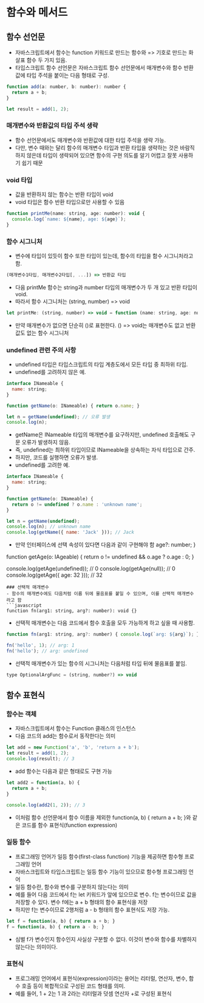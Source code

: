 # 함수와 메서드

## 함수 선언문
- 자바스크립트에서 함수는 function 키워드로 만드는 함수와 => 기호로 만드는 화살표 함수 두 가지 있음.
- 타입스크립트 함수 선언문은 자바스크립트 함수 선언문에서 매개변수와 함수 반환값에 타입 주석을 붙이는 다음 형태로 구성.
```javascript
function add(a: number, b: number): number {
  return a + b;
}

let result = add(1, 2);
```

### 매개변수와 반환값의 타입 주석 생략
- 함수 선언문에서도 매개변수와 반환값에 대한 타입 주석을 생략 가능.
- 다만, 변수 때와는 달리 함수의 매개변수 타입과 반환 타입을 생략하는 것은 바람직하지 않은데 타입이 생략되어 있으면 함수의 구현 의도를 알기 어렵고 잘못 사용하기 쉽기 때문

### void 타입
- 값을 반환하지 않는 함수는 반환 타입이 void
- void 타입은 함수 반환 타입으로만 사용할 수 있음
```javascript
function printMe(name: string, age: number): void {
  console.log(`name: ${name}, age: ${age}`);
}
```
### 함수 시그니처
- 변수에 타입이 있듯이 함수 또한 타입이 있는데, 함수의 타입을 함수 시그니처라고 함.
```javascript
(매개변수1타입, 매개변수2타입[, ...]) => 반환값 타입
```
- 다음 printMe 함수는 string과 number 타입의 매개변수가 두 개 있고 반환 타입이 void.
- 따라서 함수 시그니처는 (string, number) => void
```javascript
let printMe: (string, number) => void = function (name: string, age: number): void {}
```
- 만약 매개변수가 없으면 단순히 ()로 표현한다. () => void는 매개변수도 없고 반환값도 없는 함수 시그니처

### undefined 관련 주의 사항
- undefined 타입은 타입스크립트의 타입 계층도에서 모든 타입 중 최하위 타입.
- undefined를 고려하지 않은 예.
```javascript
interface INameable {
  name: string;
}

function getName(o: INameable) { return o.name; }

let n = getName(undefined); // 오류 발생
console.log(n);
```
- getName은 INameable 타입의 매개변수를 요구하지만, undefined 호출해도 구문 오류가 발생하지 않음.
- 즉, undefined는 최하위 타입이므로 INameable을 상속하는 자식 타입으로 간주.
- 하지만, 코드를 실행하면 오류가 발생.
- undefined를 고려한 예.
```javascript
interface INameable {
  name: string;
}

function getName(o: INameable) {
  return o != undefined ? o.name : 'unknown name';
}

let n = getName(undefined);
console.log(n); // unknown name
console.log(getName({ name: 'Jack' })); // Jack
```
- 만약 인터페이스에 선택 속성이 있다면 다음과 같이 구현해야 함
  age?: number;
}

function getAge(o: IAgeable) {
  return o != undefined && o.age ? o.age : 0;
}

console.log(getAge(undefined)); // 0
console.log(getAge(null)); // 0
console.log(getAge({ age: 32 })); // 32
```
### 선택적 매개변수
- 함수의 매개변수에도 다음처럼 이름 뒤에 물음표를 붙일 수 있으며, 이를 선택적 매개변수라고 함
```javascript
function fn(arg1: string, arg?: number): void {}
```
- 선택적 매개변수는 다음 코드에서 함수 호출을 모두 가능하게 하고 싶을 때 사용함.
```javascript
function fn(arg1: string, arg?: number) { console.log(`arg: ${arg}`); }

fn('hello', 1); // arg: 1
fn('hello'); // arg: undefined
```
- 선택적 매개변수가 있는 함수의 시그니처는 다음처럼 타입 뒤에 물음표를 붙임.
```javascript
type OptionalArgFunc = (string, number?) => void
```
## 함수 표현식
### 함수는 객체
- 자바스크립트에서 함수는 Function 클래스의 인스턴스
- 다음 코드의 add는 함수로서 동작한다는 의미
```javascript
let add = new Function('a', 'b', 'return a + b');
let result = add(1, 2);
console.log(result); // 3
```
- add 함수는 다음과 같은 형태로도 구현 가능
```javascript
let add2 = function(a, b) { 
  return a + b; 
}

console.log(add2(1, 2)); // 3
```
- 이처럼 함수 선언문에서 함수 이름을 제외한 function(a, b) { return a + b; }와 같은 코드를 함수 표현식(function expression)
### 일등 함수
- 프로그래밍 언어가 일등 함수(first-class function) 기능을 제공하면 함수형 프로그래밍 언어
- 자바스크립트와 타입스크립트는 일등 함수 기능이 있으므로 함수형 프로그래밍 언어
- 일등 함수란, 함수와 변수를 구분하지 않는다는 의미
- 예를 들어 다음 코드에서 f는 let 키워드가 앞에 있으므로 변수. f는 변수이므로 값을 저장할 수 있다. 변수 f에는 a + b 형태의 함수 표현식을 저장
- 하지만 f는 변수이므로 2행처럼 a - b 형태의 함수 표현식도 저장 가능.
```javascript
let f = function(a, b) { return a + b; }
f = function(a, b) { return a - b; }
```
- 심벌 f가 변수인지 함수인지 사실상 구분할 수 없다. 이것이 변수와 함수를 차별하지 않는다는 의미이다.
### 표현식
- 프로그래밍 언어에서 표현식(expression)이라는 용어는 리터럴, 연산자, 변수, 함수 호출 등이 복합적으로 구성된 코드 형태를 의미.
- 예를 들어, 1 + 2는 1 과 2라는 리터럴과 덧셈 연산자 +로 구성된 표현식
